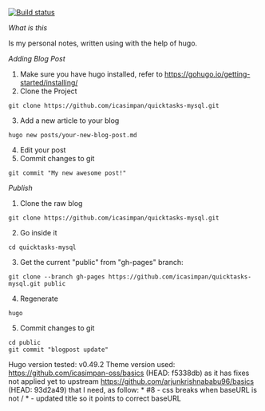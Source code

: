[![Build status](https://travis-ci.com/icasimpan/quicktasks-mysql.svg)](https://travis-ci.com/icasimpan/quicktasks-mysql)

*What is this*

Is my personal notes, written using with the help of hugo.

*Adding Blog Post*
1. Make sure you have hugo installed, refer to https://gohugo.io/getting-started/installing/
2. Clone the Project
```
git clone https://github.com/icasimpan/quicktasks-mysql.git
```
3. Add a new article to your blog
```
hugo new posts/your-new-blog-post.md
```
4. Edit your post
5. Commit changes to git
```
git commit "My new awesome post!"
```


*Publish*

1. Clone the raw blog
```
git clone https://github.com/icasimpan/quicktasks-mysql.git
```
2. Go inside it
```
cd quicktasks-mysql
```
3. Get the current "public" from "gh-pages" branch:
```
git clone --branch gh-pages https://github.com/icasimpan/quicktasks-mysql.git public
```
4. Regenerate
```
hugo
```
5. Commit changes to git
```
cd public
git commit "blogpost update"
```

Hugo version tested: v0.49.2
Theme version used: https://github.com/icasimpan-oss/basics (HEAD: f5338db) as it has fixes not applied yet
                    to upstream https://github.com/arjunkrishnababu96/basics (HEAD: 93d2a49) that I need, as follow:
                    * #8 - css breaks when baseURL is not /
                    *    - updated title so it points to correct baseURL
